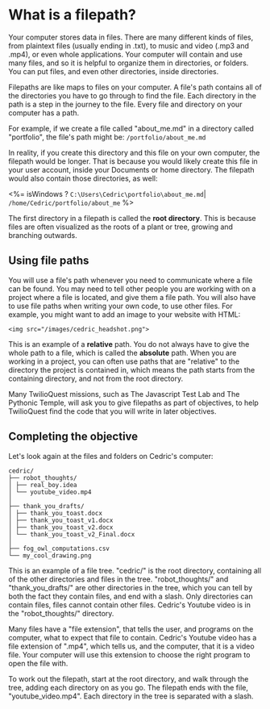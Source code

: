 # What is a filepath?

Your computer stores data in files. There are many different kinds of files, from plaintext files (usually ending in .txt), to music and video (.mp3 and .mp4), or even whole applications. Your computer will contain and use many files, and so it is helpful to organize them in directories, or folders. You can put files, and even other directories, inside directories.

Filepaths are like maps to files on your computer. A file's path contains all of the directories you have to go through to find the file. Each directory in the path is a step in the journey to the file. Every file and directory on your computer has a path.

For example, if we create a file called "about_me.md" in a directory called "portfolio", the file's path might be:
`/portfolio/about_me.md`

In reality, if you create this directory and this file on your own computer, the filepath would be longer. That is because you would likely create this file in your user account, inside your Documents or home directory. The filepath would also contain those directories, as well:

<%= isWindows ? `C:\Users\Cedric\portfolio\about_me.md`| `/home/Cedric/portfolio/about_me` %>

The first directory in a filepath is called the **root directory**. This is because files are often visualized as the roots of a plant or tree, growing and branching outwards.

## Using file paths

You will use a file's path whenever you need to communicate where a file can be found. You may need to tell other people you are working with on a project where a file is located, and give them a file path. You will also have to use file paths when writing your own code, to use other files. For example, you might want to add an image to your website with HTML:

```
<img src="/images/cedric_headshot.png">
```

This is an example of a **relative** path. You do not always have to give the whole path to a file, which is called the **absolute** path. When you are working in a project, you can often use paths that are "relative" to the directory the project is contained in, which means the path starts from the containing directory, and not from the root directory.

Many TwilioQuest missions, such as The Javascript Test Lab and The Pythonic Temple, will ask you to give filepaths as part of objectives, to help TwilioQuest find the code that you will write in later objectives.

## Completing the objective

Let's look again at the files and folders on Cedric's computer:

```plaintext
cedric/
├── robot_thoughts/
│ ├── real_boy.idea
│ └── youtube_video.mp4
│
├── thank_you_drafts/
│ ├── thank_you_toast.docx
│ ├── thank_you_toast_v1.docx
│ ├── thank_you_toast_v2.docx
│ └── thank_you_toast_v2_Final.docx
│
├── fog_owl_computations.csv
└── my_cool_drawing.png
```

This is an example of a file tree. "cedric/" is the root directory, containing all of the other directories and files in the tree. "robot_thoughts/" and "thank_you_drafts/" are other directories in the tree, which you can tell by both the fact they contain files, and end with a slash. Only directories can contain files, files cannot contain other files. Cedric's Youtube video is in the "robot_thoughts/" directory.

Many files have a "file extension", that tells the user, and programs on the computer, what to expect that file to contain. Cedric's Youtube video has a file extension of ".mp4", which tells us, and the computer, that it is a video file. Your computer will use this extension to choose the right program to open the file with.

To work out the filepath, start at the root directory, and walk through the tree, adding each directory on as you go. The filepath ends with the file, "youtube_video.mp4". Each directory in the tree is separated with a slash.
